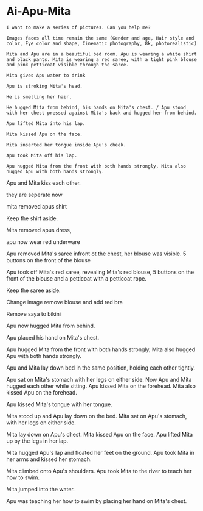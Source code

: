 # Ai-Apu-Mita

```
I want to make a series of pictures. Can you help me?
```

```
Images faces all time remain the same (Gender and age, Hair style and color, Eye color and shape, Cinematic photography, 8k, photorealistic)

```
```
Mita and Apu are in a beautiful bed room. Apu is wearing a white shirt and black pants. Mita is wearing a red saree, with a tight pink blouse and pink petticoat visible through the saree.
```
```
Mita gives Apu water to drink
```
```
Apu is stroking Mita's head.
```
```
He is smelling her hair.
```
```
He hugged Mita from behind, his hands on Mita's chest. / Apu stood with her chest pressed against Mita's back and hugged her from behind.
```
```
Apu lifted Mita into his lap. 
```
```
Mita kissed Apu on the face.
```

```
Mita inserted her tongue inside Apu's cheek.
```
```
Apu took Mita off his lap.
```
```
Apu hugged Mita from the front with both hands strongly, Mita also hugged Apu with both hands strongly.
```

Apu and Mita kiss each other.

they are seperate now

mita removed apus shirt

Keep the shirt aside.

Mita removed apus dress,

apu now wear red underware

Apu removed Mita's saree infront ot the chest, her blouse was visible. 5 buttons on the front of the blouse

Apu took off Mita's red saree, revealing Mita's red blouse, 5 buttons on the front of the blouse and a petticoat with a petticoat rope. 

Keep the saree aside.

Change image remove blouse and add red bra

Remove saya to bikini

Apu now hugged Mita from behind. 

Apu placed his hand on Mita's chest.

Apu hugged Mita from the front with both hands strongly, Mita also hugged Apu with both hands strongly.

Apu and Mita lay down bed in the same position, holding each other tightly.

Apu sat on Mita's stomach with her legs on either side. Now Apu and Mita hugged each other while sitting. Apu kissed Mita on the forehead. Mita also kissed Apu on the forehead.

Apu kissed Mita's tongue with her tongue. 

Mita stood up and Apu lay down on the bed. Mita sat on Apu's stomach, with her legs on either side. 

Mita lay down on Apu's chest. Mita kissed Apu on the face. Apu lifted Mita up by the legs in her lap.

Mita hugged Apu's lap and floated her feet on the ground. Apu took Mita in her arms and kissed her stomach. 

Mita climbed onto Apu's shoulders. Apu took Mita to the river to teach her how to swim. 

Mita jumped into the water. 

Apu was teaching her how to swim by placing her hand on Mita's chest.



